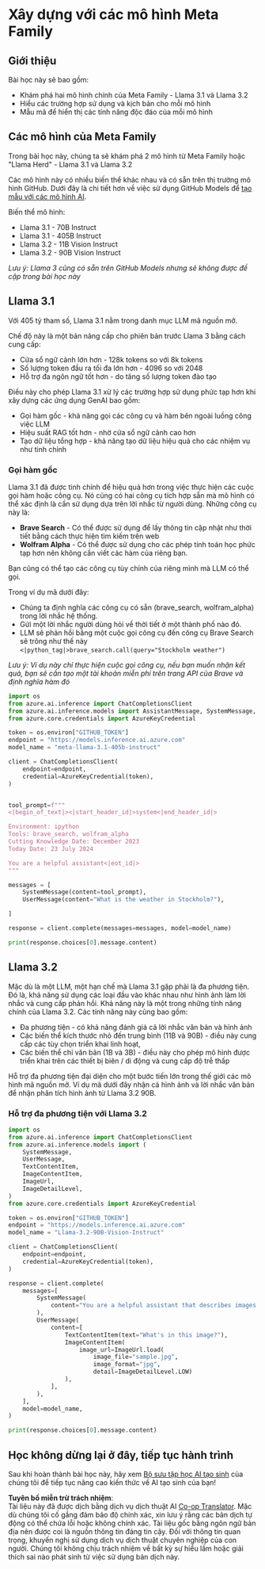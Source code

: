 <!--
CO_OP_TRANSLATOR_METADATA:
{
  "original_hash": "4c2a0b0c738b649ef049fb99a23be661",
  "translation_date": "2025-05-20T11:13:47+00:00",
  "source_file": "21-meta/README.md",
  "language_code": "vi"
}
-->
# Xây dựng với các mô hình Meta Family

## Giới thiệu

Bài học này sẽ bao gồm:

- Khám phá hai mô hình chính của Meta Family - Llama 3.1 và Llama 3.2
- Hiểu các trường hợp sử dụng và kịch bản cho mỗi mô hình
- Mẫu mã để hiển thị các tính năng độc đáo của mỗi mô hình

## Các mô hình của Meta Family

Trong bài học này, chúng ta sẽ khám phá 2 mô hình từ Meta Family hoặc "Llama Herd" - Llama 3.1 và Llama 3.2

Các mô hình này có nhiều biến thể khác nhau và có sẵn trên thị trường mô hình GitHub. Dưới đây là chi tiết hơn về việc sử dụng GitHub Models để [tạo mẫu với các mô hình AI](https://docs.github.com/en/github-models/prototyping-with-ai-models?WT.mc_id=academic-105485-koreyst).

Biến thể mô hình:
- Llama 3.1 - 70B Instruct
- Llama 3.1 - 405B Instruct
- Llama 3.2 - 11B Vision Instruct
- Llama 3.2 - 90B Vision Instruct

*Lưu ý: Llama 3 cũng có sẵn trên GitHub Models nhưng sẽ không được đề cập trong bài học này*

## Llama 3.1

Với 405 tỷ tham số, Llama 3.1 nằm trong danh mục LLM mã nguồn mở.

Chế độ này là một bản nâng cấp cho phiên bản trước Llama 3 bằng cách cung cấp:

- Cửa sổ ngữ cảnh lớn hơn - 128k tokens so với 8k tokens
- Số lượng token đầu ra tối đa lớn hơn - 4096 so với 2048
- Hỗ trợ đa ngôn ngữ tốt hơn - do tăng số lượng token đào tạo

Điều này cho phép Llama 3.1 xử lý các trường hợp sử dụng phức tạp hơn khi xây dựng các ứng dụng GenAI bao gồm:
- Gọi hàm gốc - khả năng gọi các công cụ và hàm bên ngoài luồng công việc LLM
- Hiệu suất RAG tốt hơn - nhờ cửa sổ ngữ cảnh cao hơn
- Tạo dữ liệu tổng hợp - khả năng tạo dữ liệu hiệu quả cho các nhiệm vụ như tinh chỉnh

### Gọi hàm gốc

Llama 3.1 đã được tinh chỉnh để hiệu quả hơn trong việc thực hiện các cuộc gọi hàm hoặc công cụ. Nó cũng có hai công cụ tích hợp sẵn mà mô hình có thể xác định là cần sử dụng dựa trên lời nhắc từ người dùng. Những công cụ này là:

- **Brave Search** - Có thể được sử dụng để lấy thông tin cập nhật như thời tiết bằng cách thực hiện tìm kiếm trên web
- **Wolfram Alpha** - Có thể được sử dụng cho các phép tính toán học phức tạp hơn nên không cần viết các hàm của riêng bạn.

Bạn cũng có thể tạo các công cụ tùy chỉnh của riêng mình mà LLM có thể gọi.

Trong ví dụ mã dưới đây:

- Chúng ta định nghĩa các công cụ có sẵn (brave_search, wolfram_alpha) trong lời nhắc hệ thống.
- Gửi một lời nhắc người dùng hỏi về thời tiết ở một thành phố nào đó.
- LLM sẽ phản hồi bằng một cuộc gọi công cụ đến công cụ Brave Search sẽ trông như thế này `<|python_tag|>brave_search.call(query="Stockholm weather")`

*Lưu ý: Ví dụ này chỉ thực hiện cuộc gọi công cụ, nếu bạn muốn nhận kết quả, bạn sẽ cần tạo một tài khoản miễn phí trên trang API của Brave và định nghĩa hàm đó*

```python 
import os
from azure.ai.inference import ChatCompletionsClient
from azure.ai.inference.models import AssistantMessage, SystemMessage, UserMessage
from azure.core.credentials import AzureKeyCredential

token = os.environ["GITHUB_TOKEN"]
endpoint = "https://models.inference.ai.azure.com"
model_name = "meta-llama-3.1-405b-instruct"

client = ChatCompletionsClient(
    endpoint=endpoint,
    credential=AzureKeyCredential(token),
)


tool_prompt=f"""
<|begin_of_text|><|start_header_id|>system<|end_header_id|>

Environment: ipython
Tools: brave_search, wolfram_alpha
Cutting Knowledge Date: December 2023
Today Date: 23 July 2024

You are a helpful assistant<|eot_id|>
"""

messages = [
    SystemMessage(content=tool_prompt),
    UserMessage(content="What is the weather in Stockholm?"),

]

response = client.complete(messages=messages, model=model_name)

print(response.choices[0].message.content)
```

## Llama 3.2

Mặc dù là một LLM, một hạn chế mà Llama 3.1 gặp phải là đa phương tiện. Đó là, khả năng sử dụng các loại đầu vào khác nhau như hình ảnh làm lời nhắc và cung cấp phản hồi. Khả năng này là một trong những tính năng chính của Llama 3.2. Các tính năng này cũng bao gồm:

- Đa phương tiện - có khả năng đánh giá cả lời nhắc văn bản và hình ảnh
- Các biến thể kích thước nhỏ đến trung bình (11B và 90B) - điều này cung cấp các tùy chọn triển khai linh hoạt,
- Các biến thể chỉ văn bản (1B và 3B) - điều này cho phép mô hình được triển khai trên các thiết bị biên / di động và cung cấp độ trễ thấp

Hỗ trợ đa phương tiện đại diện cho một bước tiến lớn trong thế giới các mô hình mã nguồn mở. Ví dụ mã dưới đây nhận cả hình ảnh và lời nhắc văn bản để nhận phân tích hình ảnh từ Llama 3.2 90B.

### Hỗ trợ đa phương tiện với Llama 3.2

```python 
import os
from azure.ai.inference import ChatCompletionsClient
from azure.ai.inference.models import (
    SystemMessage,
    UserMessage,
    TextContentItem,
    ImageContentItem,
    ImageUrl,
    ImageDetailLevel,
)
from azure.core.credentials import AzureKeyCredential

token = os.environ["GITHUB_TOKEN"]
endpoint = "https://models.inference.ai.azure.com"
model_name = "Llama-3.2-90B-Vision-Instruct"

client = ChatCompletionsClient(
    endpoint=endpoint,
    credential=AzureKeyCredential(token),
)

response = client.complete(
    messages=[
        SystemMessage(
            content="You are a helpful assistant that describes images in details."
        ),
        UserMessage(
            content=[
                TextContentItem(text="What's in this image?"),
                ImageContentItem(
                    image_url=ImageUrl.load(
                        image_file="sample.jpg",
                        image_format="jpg",
                        detail=ImageDetailLevel.LOW)
                ),
            ],
        ),
    ],
    model=model_name,
)

print(response.choices[0].message.content)
```

## Học không dừng lại ở đây, tiếp tục hành trình

Sau khi hoàn thành bài học này, hãy xem [Bộ sưu tập học AI tạo sinh](https://aka.ms/genai-collection?WT.mc_id=academic-105485-koreyst) của chúng tôi để tiếp tục nâng cao kiến thức về AI tạo sinh của bạn!

**Tuyên bố miễn trừ trách nhiệm**:  
Tài liệu này đã được dịch bằng dịch vụ dịch thuật AI [Co-op Translator](https://github.com/Azure/co-op-translator). Mặc dù chúng tôi cố gắng đảm bảo độ chính xác, xin lưu ý rằng các bản dịch tự động có thể chứa lỗi hoặc không chính xác. Tài liệu gốc bằng ngôn ngữ bản địa nên được coi là nguồn thông tin đáng tin cậy. Đối với thông tin quan trọng, khuyến nghị sử dụng dịch vụ dịch thuật chuyên nghiệp của con người. Chúng tôi không chịu trách nhiệm về bất kỳ sự hiểu lầm hoặc giải thích sai nào phát sinh từ việc sử dụng bản dịch này.